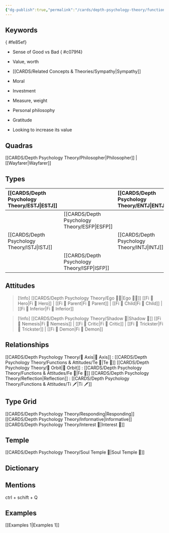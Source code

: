 ```yaml
---
{"dg-publish":true,"permalink":"/cards/depth-psychology-theory/functions-and-attitudes/fi/","created":"2022-12-27T21:20:33.776+01:00","updated":"2023-04-08T10:59:05.715+02:00"}
---
```



## Keywords
{ #fe85ef}


- Sense of Good vs Bad
{ #c079f4}

- Value, worth
- [[CARDS/Related Concepts & Theories/Sympathy\|Sympathy]]
- Moral
- Investment
- Measure, weight
- Personal philosophy
- Gratitude
- Looking to increase its value

## Quadras
[[CARDS/Depth Psychology Theory/Philosopher\|Philosopher]] | [[Wayfarer\|Wayfarer]] 

## Types 

| [[CARDS/Depth Psychology Theory/ESTJ\|ESTJ]]&nbsp; |  |  [[CARDS/Depth Psychology Theory/ENTJ\|ENTJ]]      |  |
|:---------------|:-----------|:---------------|:---------------|
|  | [[CARDS/Depth Psychology Theory/ESFP\|ESFP]]   |  | [[CARDS/Depth Psychology Theory/ENFP\|ENFP]]       |
| [[CARDS/Depth Psychology Theory/ISTJ\|ISTJ]]       | |  [[CARDS/Depth Psychology Theory/INTJ\|INTJ]]      |   |
|  |  [[CARDS/Depth Psychology Theory/ISFP\|ISFP]]  |    | [[CARDS/Depth Psychology Theory/INFP\|INFP]]       |  

## Attitudes
> [!info] [[CARDS/Depth Psychology Theory/Ego 🙋‍♂️\|Ego 🙋‍♂️]]
[[Fi 🔱 Hero\|Fi 🔱 Hero]] | [[Fi 🔱 Parent\|Fi 🔱 Parent]] | [[Fi 🔱 Child\|Fi 🔱 Child]] | [[Fi 🔱 Inferior\|Fi 🔱 Inferior]]

> [!info] [[CARDS/Depth Psychology Theory/Shadow 👤\|Shadow 👤]] 
[[Fi 🔱 Nemesis\|Fi 🔱 Nemesis]] | [[Fi 🔱 Critic\|Fi 🔱 Critic]] | [[Fi 🔱 Trickster\|Fi 🔱 Trickster]] | [[Fi 🔱 Demon\|Fi 🔱 Demon]]

## Relationships 
[[CARDS/Depth Psychology Theory/🧲 Axis\|🧲 Axis]] : [[CARDS/Depth Psychology Theory/Functions & Attitudes/Te 🏹\|Te 🏹]] 
[[CARDS/Depth Psychology Theory/🔄 Orbit\|🔄 Orbit]] :  [[CARDS/Depth Psychology Theory/Functions & Attitudes/Fe 💉\|Fe 💉]] 
[[CARDS/Depth Psychology Theory/Reflection\|Reflection]]  : [[CARDS/Depth Psychology Theory/Functions & Attitudes/Ti 🗡️\|Ti 🗡️]]

## Type Grid 
[[CARDS/Depth Psychology Theory/Responding\|Responding]]
[[CARDS/Depth Psychology Theory/Informative\|Informative]]
[[CARDS/Depth Psychology Theory/Interest 🤝\|Interest 🤝]] 

## Temple 
[[CARDS/Depth Psychology Theory/Soul Temple 👥\|Soul Temple 👥]]

## Dictionary


## Mentions 
ctrl + schift + Q

## Examples 
[[Examples 1\|Examples 1]] 
